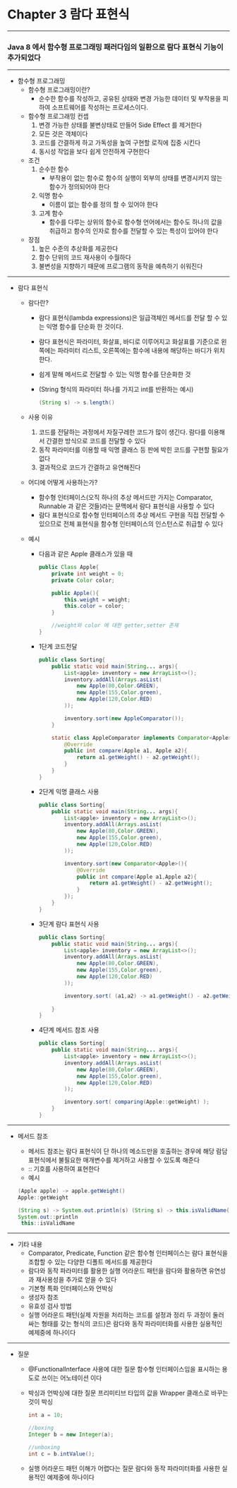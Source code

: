 # Chapter 3 람다 표현식

---

### Java 8 에서 함수형 프로그래밍 패러다임의 일환으로 람다 표현식 기능이 추가되었다

---

- 함수형 프로그래밍
    - 함수형 프로그래밍이란?
        - 순수한 함수를 작성하고, 공유된 상태와 변경 가능한 데이터 및 부작용을 피하여 소프트웨어를 작성하는 프로세스이다.
    - 함수형 프로그래밍 컨셉
        1. 변경 가능한 상태를 불변상태로 만들어 Side Effect 를 제거한다
        2. 모든 것은 객체이다
        3. 코드를 간결하게 하고 가독성을 높여 구현할 로직에 집중 시킨다
        4. 동시성 작업을 보다 쉽게 안전하게 구현한다
    - 조건
        1. 순수한 함수
            - 부작용이 없는 함수로 함수의 실행이 외부의 상태를 변경시키지 않는 함수가 정의되어야 한다
        2. 익명 함수
            - 이름이 없는 함수를 정의 할 수 있어야 한다
        3. 고계 함수
            - 함수를 다루는 상위의 함수로 함수형 언어에서는 함수도 하나의 값을 취급하고 함수의 인자로 함수를 전달할 수 있는 특성이 있어야 한다
    - 장점
        1. 높은 수준의 추상화를 제공한다
        2. 함수 단위의 코드 재사용이 수월하다
        3. 불변성을 지향하기 때문에 프로그램의 동작을 예측하기 쉬워진다

---

- 람다 표현식
    - 람다란?
        - 람다 표현식(lambda expressions)은 일급객체인 메서드를 전달 할 수 있는 익명 함수를 단순화 한 것이다.
        - 람다 표현식은 파라미터, 화살표, 바디로 이루어지고 화살표를 기준으로 왼쪽에는 파라미터 리스트, 오른쪽에는 함수에 내용에 해당하는 바디가 위치한다.
        - 쉽게 말해 메서드로 전달할 수 있는 익명 함수를 단순화한 것
        - (String 형식의 파라미터 하나를 가지고 int를 반환하는 예시)

            ```java
            (String s) -> s.length()
            ```

    - 사용 이유
        1. 코드를 전달하는 과정에서 자질구레한 코드가 많이 생긴다. 람다를 이용해서 간결한 방식으로 코드를 전달할 수 있다
        2. 동작 파라미터를 이용할 때 익명 클래스 등 판에 박힌 코드를 구현할 필요가 없다
        3. 결과적으로 코드가 간결하고 유연해진다
    - 어디에 어떻게 사용하는가?
        - 함수형 인터페이스(오직 하나의 추상 메서드만 가지는 Comparator, Runnable 과 같은 것들)라는 문맥에서 람다 표현식을 사용할 수 있다
        - 람다 표현식으로 함수형 인터페이스의 추상 메서드 구현을 직접 전달할 수 있으므로 전체 표현식을 함수형 인터페이스의 인스턴스로 취급할 수 있다
    - 예시
        - 다음과 같은 Apple 클래스가 있을 때

            ```java
            public Class Apple{
            	private int weight = 0;
            	private Color color;

            	public Apple(){
            		this.weight = weight;
            		this.color = color;
            	}

            	//weight와 color 에 대한 getter,setter 존재
            }
            ```

        - 1단계 코드전달

            ```java
            public class Sorting{
            	public static void main(String... args){
            		List<apple> inventory = new ArrayList<>();
            		inventory.addAll(Arrays.asList(
            			new Apple(80,Color.GREEN),
            			new Apple(155,Color.green),
            			new Apple(120,Color.RED)
            		));

            		inventory.sort(new AppleComparator());
            	}

            	static class AppleComparator implements Comparator<Apple> {
            		@Override
            		public int compare(Apple a1, Apple a2){
            			return a1.getWeight() - a2.getWeight();
            		}
            	}
            }
            ```

        - 2단계 익명 클래스 사용

            ```java
            public class Sorting{
            	public static void main(String... args){
            		List<apple> inventory = new ArrayList<>();
            		inventory.addAll(Arrays.asList(
            			new Apple(80,Color.GREEN),
            			new Apple(155,Color.green),
            			new Apple(120,Color.RED)
            		));

            		inventory.sort(new Comparator<Apple>(){
            			@Override
            			public int compare(Apple a1,Apple a2){
            				return a1.getWeight() - a2.getWeight();
            			}
            		});
            	}
            }
            ```

        - 3단계 람다 표현식 사용

            ```java
            public class Sorting{
            	public static void main(String... args){
            		List<apple> inventory = new ArrayList<>();
            		inventory.addAll(Arrays.asList(
            			new Apple(80,Color.GREEN),
            			new Apple(155,Color.green),
            			new Apple(120,Color.RED)
            		));

            		inventory.sort( (a1,a2) -> a1.getWeight() - a2.getWeight() );
            			
            	}
            }
            ```

        - 4단계 메서드 참조 사용

            ```java
            public class Sorting{
            	public static void main(String... args){
            		List<apple> inventory = new ArrayList<>();
            		inventory.addAll(Arrays.asList(
            			new Apple(80,Color.GREEN),
            			new Apple(155,Color.green),
            			new Apple(120,Color.RED)
            		));

            		inventory.sort( comparing(Apple::getWeight) );
            	}
            }
            ```

---

- 메서드 참조
    - 메서드 참조는 람다 표현식이 단 하나의 메소드만을 호출하는 경우에 해당 람담 표현식에서 불필요한 매개변수를 제거하고 사용할 수 있도록 해준다
    - :: 기호를 사용하여 표현한다
    - 예시

    ```java
    (Apple apple) -> apple.getWeight()
    Apple::getWeight

    (String s) -> System.out.println(s) (String s) -> this.isValidName(s)
    System.out::println
     this::isValidName
    ```

---

- 기타 내용
    - Comparator, Predicate, Function 같은 함수형 인터페이스는 람다 표현식을 조합할 수 있는 다양한 디폴트 메서드를 제공한다
    - 람다와 동작 파라미터를 활용한 실행 어라운드 패턴을 람다와 활용하면 유연성과 재사용성을 추가로 얻을 수 있다
    - 기본형 특화 인터페이스와 언박싱
    - 생성자 참조
    - 유효성 검사 방법
    - 실행 어라운드 패턴(실제 자원을 처리하는 코드를 설정과 정리 두 과정이 둘러싸는 형태를 갖는 형식의 코드)은 람다와 동작 파라미터화를 사용한 실용적인 예제중에 하나이다

---

- 질문
    - @FunctionalInterface 사용에 대한 질문
    함수형 인터페이스임을 표시하는 용도로 쓰이는 어노테이션 이다
    - 박싱과 언박싱에 대한 질문
    프리미티브 타입의 값을 Wrapper 클래스로 바꾸는 것이 박싱

        ```java
        int a = 10;

        //boxing
        Integer b = new Integer(a);

        //unboxing
        int c = b.intValue();
        ```

    - 실행 어라운드 패턴 이해가 어렵다는 질문
    람다와 동작 파라미터화를 사용한 실용적인 예제중에 하나이다